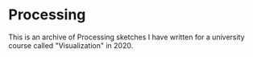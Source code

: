 # Processing

This is an archive of Processing sketches I have written for a university course called "Visualization" in 2020.
